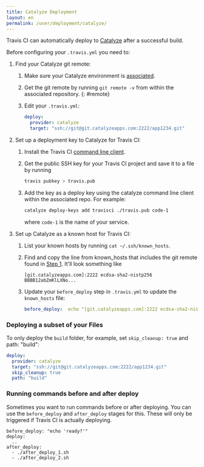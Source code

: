 ```yaml
---
title: Catalyze Deployment
layout: en
permalink: /user/deployment/catalyze/
---
```


<div id="toc"></div>

Travis CI can automatically deploy to [Catalyze](https://www.catalye.io/) after
a successful build.

Before configuring your `.travis.yml` you need to:

1. Find your Catalyze git remote:
    1. Make sure your Catalyze environment is
       [associated](https://resources.catalyze.io/paas/paas-cli-reference/#associate).
    2. Get the git remote by running `git remote -v` from within the associated
       repository.
       {: #remote}
    3. Edit your `.travis.yml`:

       ```yaml
       deploy:
         provider: catalyze
         target: "ssh://git@git.catalyzeapps.com:2222/app1234.git"
       ```
2. Set up a deployment key to Catalyze for Travis CI:
    1. Install the Travis CI [command line client](https://github.com/travis-ci/travis.rb).
    2. Get the public SSH key for your Travis CI project and save it to a file by running

       ```bash
       travis pubkey > travis.pub
       ```

    3. Add the key as a deploy key using the catalyze command line client within
       the associated repo. For example:

       ```bash
       catalyze deploy-keys add travisci ./travis.pub code-1
       ```

       where `code-1` is the name of your service.

3. Set up Catalyze as a known host for Travis CI:
    1. List your known hosts by running `cat ~/.ssh/known_hosts`.
    2. Find and copy the line from known_hosts that includes the git remote found in [Step 1](#remote). It'll look something like

       ```
       [git.catalyzeapps.com]:2222 ecdsa-sha2-nistp256 BBBB12abZmKlLXNo...
       ```

    3. Update your `before_deploy` step in `.travis.yml` to update the `known_hosts` file:

       ```yaml
       before_deploy:  echo "[git.catalyzeapps.com]:2222 ecdsa-sha2-nistp256 BBBB12abZmKlLXNo..." >> ~/.ssh/known_hosts
       ```

### Deploying a subset of your Files

To only deploy the `build` folder, for example, set `skip_cleanup: true` and
path: "build":

```yaml
deploy:
  provider: catalyze
  target: "ssh://git@git.catalyzeapps.com:2222/app1234.git"
  skip_cleanup: true
  path: "build"
```

### Running commands before and after deploy

Sometimes you want to run commands before or after deploying. You can use
the `before_deploy` and `after_deploy` stages for this. These will only be
triggered if Travis CI is actually deploying.

```
before_deploy: "echo 'ready?'"
deploy:
  ..
after_deploy:
  - ./after_deploy_1.sh
  - ./after_deploy_2.sh
```
